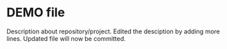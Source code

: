 # DEMO file

Description about repository/project. Edited the desciption by adding more lines. Updated file will now be committed.
